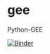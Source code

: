 # gee
Python-GEE

[![Binder](https://mybinder.org/badge_logo.svg)](https://mybinder.org/v2/gh/lambdawt/gee/HEAD)
